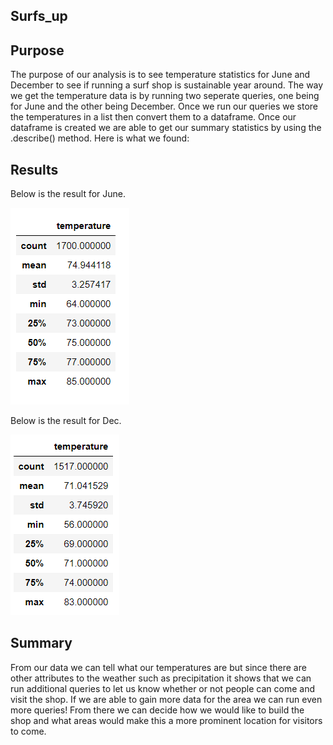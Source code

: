 ## Surfs_up

## Purpose

The purpose of our analysis is to see temperature statistics for June and December to see if running a surf shop is sustainable year around. The way we get the temperature data is by running two seperate queries, one being for June and the other being December. Once we run our queries we store the temperatures in a list then convert them to a dataframe. Once our dataframe is created we are able to get our summary statistics by using the .describe() method. Here is what we found:

## Results 

Below is the result for June.

![](june.png)

Below is the result for Dec.

![](dec.png)

## Summary

From our data we can tell what our temperatures are but since there are other attributes to the weather such as precipitation it shows that we can run additional queries to let us know whether or not people can come and visit the shop. If we are able to gain more data for the area we can run even more queries! From there we can decide how we would like to build the shop and what areas would make this a more prominent location for visitors to come.
